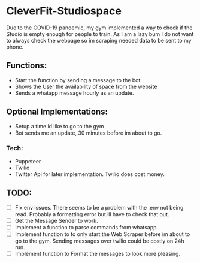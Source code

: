 # CleverFit-Studiospace
Due to the COVID-19 pandemic, my gym implemented a way to check if the Studio is empty enough for people to train. As I am a lazy bum I do not want to always check the webpage so im scraping needed data to be sent to my phone.


 ## Functions: 
* Start the function by sending a message to the bot.
* Shows the User the availability of space from the website
* Sends a whatapp message hourly as an update.


## Optional Implementations:

* Setup a time id like to go to the gym 
* Bot sends me an update, 30 minutes before im about to go.


### Tech: 
* Puppeteer
* Twilio 
* Twitter Api for later implementation. Twilio does cost money.


## TODO:
* [ ] Fix env issues. There seems to be a problem with the .env not being read. Probably a formatting error but ill have to check that out.
* [ ] Get the Message Sender to work. 
* [ ] Implement a function to parse commands from whatsapp
* [ ] Implement function to to only start the Web Scraper before im about to go to the gym. Sending messages over twilio could be costly on 24h run. 
* [ ] Implement function to Format the messages to look more pleasing. 
